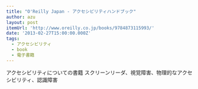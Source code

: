 ```yaml
---
title: "O'Reilly Japan - アクセシビリティハンドブック"
author: azu
layout: post
itemUrl: 'http://www.oreilly.co.jp/books/9784873115993/'
date: '2013-02-27T15:00:00.000Z'
tags:
  - アクセシビリティ
  - book
  - 電子書籍
---
```

アクセシビリティについての書籍
スクリーンリーダ、視覚障害、物理的なアクセシビリティ、認識障害
